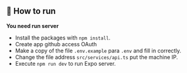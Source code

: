 ## 🚀 How to run

**You need run server**

- Install the packages with `npm install`.
- Create app github access OAuth
- Make a copy of the file `.env.example` para `.env` and fill in correctly.
- Change the file address `src/services/api.ts` put the machine IP.
- Execute `npm run dev` to run Expo server.